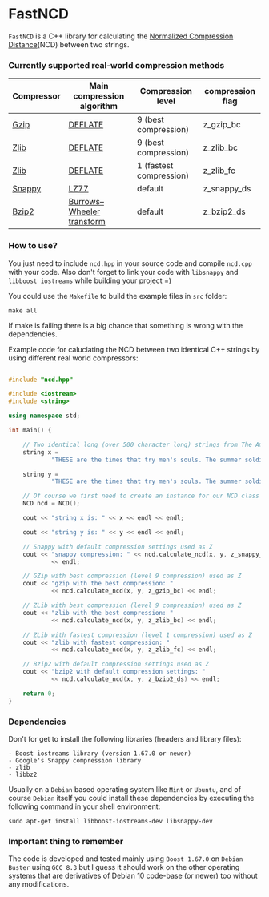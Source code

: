 # FastNCD

`FastNCD` is a C++ library for calculating the [Normalized Compression Distance](https://en.wikipedia.org/wiki/Normalized_compression_distance)(NCD) between two strings.

### Currently supported real-world compression methods

| Compressor | Main compression algorithm | Compression level | compression flag |
|--------|--------|--------|--------|
|    [Gzip](https://en.wikipedia.org/wiki/Gzip)    |  [DEFLATE](https://en.wikipedia.org/wiki/DEFLATE)      |  9 (best compression)     |  z_gzip_bc      |
|    [Zlib](https://en.wikipedia.org/wiki/Zlib) |  [DEFLATE](https://en.wikipedia.org/wiki/DEFLATE)      |  9 (best compression)      |  z_zlib_bc      |
|    [Zlib](https://en.wikipedia.org/wiki/Zlib) | [DEFLATE](https://en.wikipedia.org/wiki/DEFLATE)      |  1 (fastest compression)      |  z_zlib_fc      |
|    [Snappy](https://en.wikipedia.org/wiki/Snappy_(compression))    |  [LZ77](https://en.wikipedia.org/wiki/LZ77_and_LZ78)      |  default      |  z_snappy_ds      |
|    [Bzip2](https://en.wikipedia.org/wiki/Bzip2)    |  [Burrows–Wheeler transform](https://en.wikipedia.org/wiki/Burrows–Wheeler_transform)      |  default      |  z_bzip2_ds      |


### How to use?

You just need to include `ncd.hpp` in your source code and compile `ncd.cpp` with your code. Also don't forget to link your code with `libsnappy` and `libboost iostreams` while building your project =)

You could use the `Makefile` to build the example files in `src` folder:

	make all

If make is failing there is a big chance that something is wrong with the dependencies.

Example code for caluclating the NCD between two identical C++ strings by using different real world compressors:


```cpp

#include "ncd.hpp"

#include <iostream>
#include <string>

using namespace std;

int main() {

	// Two identical long (over 500 character long) strings from The American Crisis by Thomas Paine
	string x =
			"THESE are the times that try men's souls. The summer soldier and the sunshine patriot will, in this crisis, shrink from the service of their country; but he that stands by it now, deserves the love and thanks of man and woman. Tyranny, like hell, is not easily conquered; yet we have this consolation with us, that the harder the conflict, the more glorious the triumph. What we obtain too cheap, we esteem too lightly: it is dearness only that gives every thing its value. Heaven knows how to put a proper price upon its goods; and it would be strange indeed if so celestial an article as FREEDOM should not be highly rated";

	string y =
			"THESE are the times that try men's souls. The summer soldier and the sunshine patriot will, in this crisis, shrink from the service of their country; but he that stands by it now, deserves the love and thanks of man and woman. Tyranny, like hell, is not easily conquered; yet we have this consolation with us, that the harder the conflict, the more glorious the triumph. What we obtain too cheap, we esteem too lightly: it is dearness only that gives every thing its value. Heaven knows how to put a proper price upon its goods; and it would be strange indeed if so celestial an article as FREEDOM should not be highly rated";

	// Of course we first need to create an instance for our NCD class ;)
	NCD ncd = NCD();

	cout << "string x is: " << x << endl << endl;

	cout << "string y is: " << y << endl << endl;

	// Snappy with default compression settings used as Z
	cout << "snappy compression: " << ncd.calculate_ncd(x, y, z_snappy_ds)
			<< endl;

	// GZip with best compression (level 9 compression) used as Z
	cout << "gzip with the best compression: "
			<< ncd.calculate_ncd(x, y, z_gzip_bc) << endl;

	// ZLib with best compression (level 9 compression) used as Z
	cout << "zlib with the best compression: "
			<< ncd.calculate_ncd(x, y, z_zlib_bc) << endl;

	// ZLib with fastest compression (level 1 compression) used as Z
	cout << "zlib with fastest compression: "
			<< ncd.calculate_ncd(x, y, z_zlib_fc) << endl;

	// Bzip2 with default compression settings used as Z
	cout << "bzip2 with default compression settings: "
			<< ncd.calculate_ncd(x, y, z_bzip2_ds) << endl;

	return 0;
}


```



### Dependencies

Don't for get to install the following libraries (headers and library files):

	- Boost iostreams library (version 1.67.0 or newer)
	- Google's Snappy compression library
	- zlib
	- libbz2

Usually on a `Debian` based operating system like `Mint` or `Ubuntu`, and of course `Debian` itself you could install these dependencies by executing the following command in your shell environment:

	sudo apt-get install libboost-iostreams-dev libsnappy-dev

### Important thing to remember
The code is developed and tested mainly using `Boost 1.67.0` on `Debian Buster` using `GCC 8.3` but I guess it should work on the other operating systems that are derivatives of Debian 10 code-base (or newer) too without any modifications.